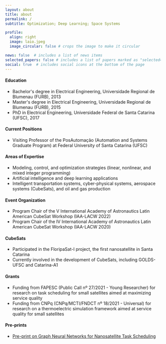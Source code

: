 ```yaml
---
layout: about
title: about
permalink: /
subtitle: Optimization; Deep Learning; Space Systems

profile:
  align: right
  image: laio.jpeg
  image_circular: false # crops the image to make it circular

news: false  # includes a list of news items
selected_papers: false # includes a list of papers marked as "selected={true}"
social: true  # includes social icons at the bottom of the page
---
```


#### Education
- Bachelor's degree in Electrical Engineering, Universidade Regional de Blumenau (FURB), 2013
- Master's degree in Electrical Engineering, Universidade Regional de Blumenau (FURB), 2015
- PhD in Electrical Engineering, Universidade Federal de Santa Catarina (UFSC), 2017

#### Current Positions
- Visiting Professor of the PosAutomação (Automation and Systems Graduate Program) at Federal University of Santa Catarina (UFSC)

#### Areas of Expertise
- Modeling, control, and optimization strategies (linear, nonlinear, and mixed integer programming) 
- Artificial intelligence and deep learning applications 
- Intelligent transportation systems, cyber-physical systems, aerospace systems (CubeSats), and oil and gas production 

#### Event Organization
- Program Chair of the V International Academy of Astronautics Latin American CubeSat Workshop (IAA-LACW 2022)
- Program Chair of the IV International Academy of Astronautics Latin American CubeSat Workshop (IAA-LACW 2020)

#### CubeSats
- Participated in the FloripaSat-I project, the first nanosatellite in Santa Catarina 
- Currently involved in the development of CubeSats, including GOLDS-UFSC and Catarina-A1 

#### Grants
- Funding from FAPESC (Public Call nº 27/2021 - Young Researcher) for research on task scheduling for small satellites aimed at maximizing service quality
- Funding from CNPq (CNPq/MCTI/FNDCT nº 18/2021 - Universal) for research on a thermoelectric simulation framework aimed at service quality for small satellites 

#### Pre-prints
- [Pre-print on Graph Neural Networks for Nanosatellite Task Scheduling](https://arxiv.org/abs/2303.13773)
